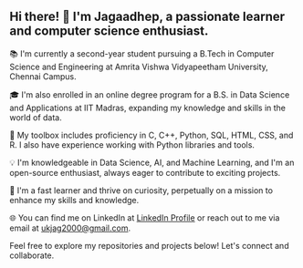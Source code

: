## Hi there! 👋 I'm Jagaadhep, a passionate learner and computer science enthusiast.

📚 I'm currently a second-year student pursuing a B.Tech in Computer Science and Engineering at Amrita Vishwa Vidyapeetham University, Chennai Campus.

🎓 I'm also enrolled in an online degree program for a B.S. in Data Science and Applications at IIT Madras, expanding my knowledge and skills in the world of data.

🔧 My toolbox includes proficiency in C, C++, Python, SQL, HTML, CSS, and R. I also have experience working with Python libraries and tools.

💡 I'm knowledgeable in Data Science, AI, and Machine Learning, and I'm an open-source enthusiast, always eager to contribute to exciting projects.

🚀 I'm a fast learner and thrive on curiosity, perpetually on a mission to enhance my skills and knowledge.

🌐 You can find me on LinkedIn at [LinkedIn Profile](https://www.linkedin.com/in/jagaadhep-u-k-64487728a/) or reach out to me via email at ukjag2000@gmail.com.

Feel free to explore my repositories and projects below! Let's connect and collaborate.

